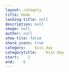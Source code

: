 ```yaml
---
layout: category
title: Home
landing-title: null
description: null
image: null
author: null
show_tile: false
share_icons: true
category:    kiss_day
categorytitle:    Kiss Day
start:    1
end:    6
---
```

